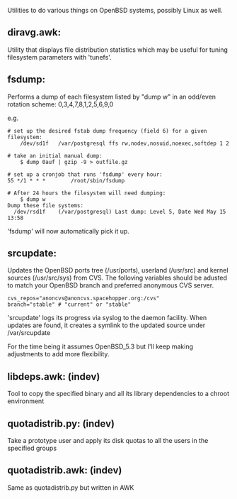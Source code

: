 Utilities to do various things on OpenBSD systems, possibly Linux as well.

diravg.awk:
--------------
Utility that displays file distribution statistics which may be useful for 
tuning filesystem parameters with 'tunefs'.

fsdump:
------
Performs a dump of each filesystem listed by "dump w" in an odd/even rotation
scheme: 0,3,4,7,8,1,2,5,6,9,0

e.g.

    # set up the desired fstab dump frequency (field 6) for a given filesystem:
        /dev/sd1f   /var/postgresql ffs rw,nodev,nosuid,noexec,softdep 1 2

    # take an initial manual dump:
        $ dump 0auf | gzip -9 > outfile.gz

    # set up a cronjob that runs 'fsdump' every hour:
    55 */1 * * *        /root/sbin/fsdump

    # After 24 hours the filesystem will need dumping:
        $ dump w
    Dump these file systems:
      /dev/rsd1f    (/var/postgresql) Last dump: Level 5, Date Wed May 15 13:58

'fsdump' will now automatically pick it up.

srcupdate:
---------
Updates the OpenBSD ports tree (/usr/ports), userland (/usr/src) and kernel
sources (/usr/src/sys) from CVS. The folloving variables should be adusted to
match your OpenBSD branch and preferred anonymous CVS server.

    cvs_repos="anoncvs@anoncvs.spacehopper.org:/cvs"
    branch="stable" # "current" or "stable"

'srcupdate' logs its progress via syslog to the daemon facility. When updates
are found, it creates a symlink to the updated source under /var/srcupdate

For the time being it assumes OpenBSD_5.3 but I'll keep making adjustments to
add more flexibility.

libdeps.awk: (indev)
-----------
Tool to copy the specified binary and all its library dependencies to a chroot
environment

quotadistrib.py: (indev)
---------------
Take a prototype user and apply its disk quotas to all the users in the 
specified groups

quotadistrib.awk: (indev)
----------------
Same as quotadistrib.py but written in AWK
